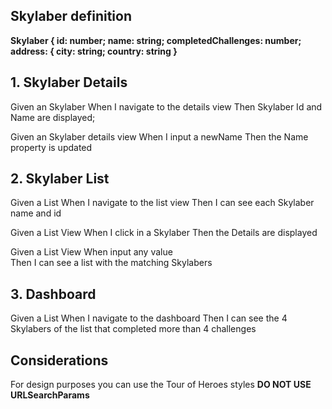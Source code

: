 ## Skylaber definition
**Skylaber {
id: number;
name: string;
completedChallenges: number;
address: {
 city: string;
 country: string
}**

## 1. Skylaber Details
Given an Skylaber
When I navigate to the details view
Then Skylaber Id and Name are displayed;

Given an Skylaber details view
When I input a newName
Then the Name property is updated

## 2. Skylaber List
Given a List
When I navigate to the list view
Then I can see each Skylaber name and id

Given a List View
When I click in a Skylaber 
Then the Details are displayed

Given a List View
When input any value  
Then I can see a list with the matching Skylabers

## 3. Dashboard
Given a List
When I navigate to the dashboard
Then I can see the 4 Skylabers of the list that completed more than 4 challenges


## Considerations
For design purposes you can use the Tour of Heroes styles
**DO NOT USE URLSearchParams**